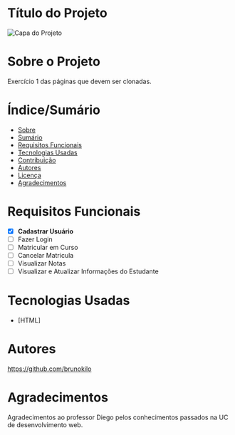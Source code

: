 # Título do Projeto


![Capa do Projeto](https://encrypted-tbn0.gstatic.com/images?q=tbn:ANd9GcS8XR4LR9LUW8hKWgfq96Qw7-0Hs76KuJR4Xw&usqp=CAU)

# Sobre o Projeto

Exercício 1 das páginas que devem ser clonadas.


# Índice/Sumário

* [Sobre](#sobre-o-projeto)
* [Sumário](#índice/sumário)
* [Requisitos Funcionais](#requisitos-funcionais)
* [Tecnologias Usadas](#tecnologias-usadas)
* [Contribuição](#contribuição)
* [Autores](#autores)
* [Licença](#licença)
* [Agradecimentos](#agradecimentos)


# Requisitos Funcionais 

- [x] **Cadastrar Usuário**
- [ ] Fazer Login
- [ ] Matricular em Curso
- [ ] Cancelar Matricula
- [ ] Visualizar Notas
- [ ] Visualizar e Atualizar Informações do Estudante

# Tecnologias Usadas

- [HTML]


# Autores

https://github.com/brunokilo


# Agradecimentos

Agradecimentos ao professor Diego pelos conhecimentos passados na UC de desenvolvimento web.
